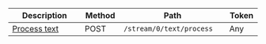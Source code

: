 <table class='table table-striped'>
    <thead>
        <tr>
            <th width="410">Description</th>
            <th width="80">Method</th>
            <th width="320">Path</th>
            <th width="60">Token</th>
        </tr>
    </thead>
    <tbody>
        <tr>
            <td><a href="/reference/resources/text-processor/">Process text</a></td>
            <td>POST</td>
            <td><code>/stream/0/text/process</code></td>
            <td>Any</td>
        </tr>
    </tbody>
</table>